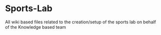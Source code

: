 # Sports-Lab
All wiki based files related to the creation/setup of the sports lab on behalf of the Knowledge based team

